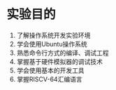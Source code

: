 # 实验目的

1. 了解操作系统开发实验环境
2. 学会使用Ubuntu操作系统
3. 熟悉命令行方式的编译、调试工程
4. 掌握基于硬件模拟器的调试技术
5. 学会使用基本的开发工具
6. 掌握RISCV-64汇编语言

